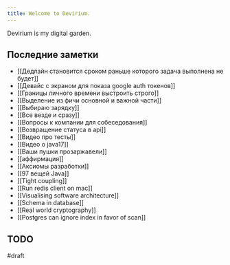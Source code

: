 ```yaml
---
title: Welcome to Devirium.
---
```


Devirium is my digital garden.

## Последние заметки
- [[Дедлайн становится сроком раньше которого задача выполнена не будет]]
- [[Девайс с экраном для показа google auth токенов]]
- [[Границы личного времени выстроить строго]]
- [[Выделение из фичи основной и важной части]]
- [[Выбираю зарядку]]
- [[Все везде и сразу]]
- [[Вопросы к компании для собеседования]]
- [[Возвращение статуса в api]]
- [[Видео про тесты]]
- [[Видео о java17]]
- [[Ваши пушки прозаржавели]]
- [[аффирмация]]
- [[Аксиомы разработки]]
- [[97 вещей Java]]
- [[Tight coupling]]
- [[Run redis client on mac]]
- [[Visualising software architecture]]
- [[Schema in database]]
- [[Real world cryptography]]
- [[Postgres can ignore index in favor of scan]]

## TODO

#draft
